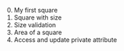 0. My first square
1. Square with size
2. Size validation
3. Area of a square
4. Access and update private attribute
